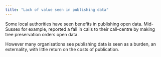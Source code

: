 ```yaml
---
title: "Lack of value seen in publishing data"
---
```


Some local authorities have seen benefits in publishing open data. Mid-Sussex for example, reported a fall in calls to their call-centre by making tree preservation orders open data.

However many organisations see publishing data is seen as a burden, an externality, with little return on the costs of publication.
